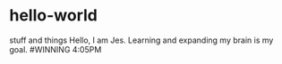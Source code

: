# hello-world
stuff and things
Hello,
I am Jes. Learning and expanding my brain is my goal. #WINNING
4:05PM
